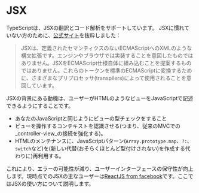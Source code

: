 # JSX

TypeScriptは、JSXの翻訳とコード解析をサポートしています。 JSXに慣れていない方のために、[公式サイト](https://facebook.github.io/jsx/)を抜粋しました：

> JSXは、定義されたセマンティクスのないECMAScriptへのXMLのような構文拡張です。エンジンやブラウザでは実装することを意図したものではありません。JSXをECMAScript仕様自体に組み込むことを提案するものではありません。これらのトークンを標準のECMAScriptに変換するために、さまざまなプリプロセッサ\(transpilers\)によって使用されることを意図しています。

JSXの背景にある動機は、ユーザーがHTMLのようなビューをJavaScriptで記述できるようにすることです。

* あなたのJavaScriptと同じようにビューの型チェックをすること
* ビューを操作するコンテキストを認識させる\(つまり、従来のMVCでの_controller-view_の接続を強化する\)。
* HTMLのメンテナンスに、JavaScriptパターン\(`Array.prototype.map`、`?:`、`switch`など\)を\(新しい代替\(おそらくほとんど型付けされない\)を作成する代わりに\)再利用する。

これにより、エラーの可能性が減り、ユーザーインターフェースの保守性が向上します。現時点でのJSXの主なユーザーは[ReactJS from facebook](http://facebook.github.io/react/)です。ここではJSXの使い方について説明します。

